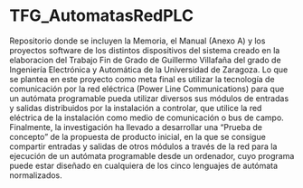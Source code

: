 # TFG_AutomatasRedPLC
Repositorio donde se incluyen la Memoria, el Manual (Anexo A) y los proyectos software de los distintos dispositivos del sistema creado en la elaboracion del Trabajo Fin de Grado de Guillermo Villafaña del grado de Ingeniería Electrónica y Automática de la Universidad de Zaragoza.
Lo que se plantea en este proyecto como meta final es utilizar la tecnología de comunicación por la red eléctrica (Power Line Communications) para que un autómata programable pueda utilizar diversos sus módulos de entradas y salidas distribuidos por la instalación a controlar, que utilice la red eléctrica de la instalación como medio de comunicación o bus de campo. Finalmente, la investigación ha llevado a desarrollar una “Prueba de concepto” de la propuesta de producto inicial, en la que se consigue compartir entradas y salidas de otros módulos a través de la red para la ejecución de un autómata programable desde un ordenador, cuyo programa puede estar diseñado en cualquiera de los cinco lenguajes de autómata normalizados.

